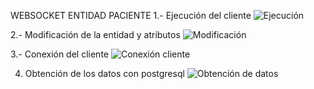 WEBSOCKET ENTIDAD PACIENTE
1.- Ejecución del cliente
![Ejecución](image/ejecucion.jpg.jpg)

2.- Modificación de la entidad y atributos
![Modificación](image/modificacion.jpg.jpg)
    
3.- Conexión del cliente
![Conexión cliente](image/conexion_cliente.jpg.jpg)

4. Obtención de los datos con postgresql
![Obtención de datos](image/obtencion%20de%20datos.jpg.jpg)
